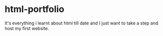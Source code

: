 # html-portfolio
It's everything i learnt about html till date and I just want to take a step and host my first website. 
